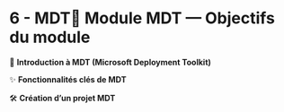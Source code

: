 # 6 - MDT🚀 **Module MDT — Objectifs du module**



🧰 **Introduction à MDT (Microsoft Deployment Toolkit)**



✨ **Fonctionnalités clés de MDT**



🛠️ **Création d’un projet MDT**
